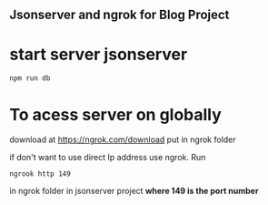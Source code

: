 

## Jsonserver and ngrok for Blog Project
# start server  jsonserver
```
npm run db 
```

# To acess server on globally 
download at https://ngrok.com/download  put in  ngrok folder

if don't want to use direct Ip address use ngrok. 
Run 
```
ngrook http 149 
``` 
in ngrok folder in jsonserver project
**where 149 is the port number**
